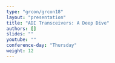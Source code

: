 ```yaml
---
type: "grcon/grcon18"
layout: "presentation"
title: "ADI Transceivers: A Deep Dive"
authors: []
slides: ""
youtube: ""
conference-day: "Thursday"
weight: 12
---
```

<!-- FIXME -->

